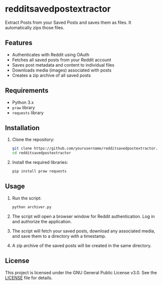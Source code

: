 # redditsavedpostextractor
Extract Posts from your Saved Posts and saves them as files. It automatically zips those files.

## Features

- Authenticates with Reddit using OAuth
- Fetches all saved posts from your Reddit account
- Saves post metadata and content to individual files
- Downloads media (images) associated with posts
- Creates a zip archive of all saved posts

## Requirements

- Python 3.x
- `praw` library
- `requests` library

## Installation

1. Clone the repository:
    ```sh
    git clone https://github.com/yourusername/redditsavedpostextractor.git
    cd redditsavedpostextractor
    ```

2. Install the required libraries:
    ```sh
    pip install praw requests
    ```

## Usage

1. Run the script:
    ```sh
    python archiver.py
    ```

2. The script will open a browser window for Reddit authentication. Log in and authorize the application.

3. The script will fetch your saved posts, download any associated media, and save them to a directory with a timestamp.

4. A zip archive of the saved posts will be created in the same directory.

## License

This project is licensed under the GNU General Public License v3.0. See the [LICENSE](https://choosealicense.com/licenses/gpl-3.0/) file for details.